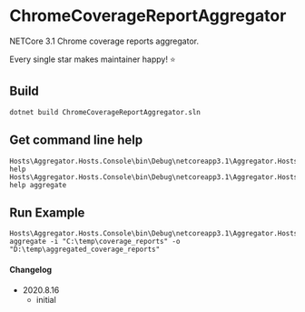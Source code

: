 # ChromeCoverageReportAggregator
NETCore 3.1 Chrome coverage reports aggregator.

Every single star makes maintainer happy! ⭐

## Build
```
dotnet build ChromeCoverageReportAggregator.sln 
```

## Get command line help
```
Hosts\Aggregator.Hosts.Console\bin\Debug\netcoreapp3.1\Aggregator.Hosts.Console.exe help
Hosts\Aggregator.Hosts.Console\bin\Debug\netcoreapp3.1\Aggregator.Hosts.Console.exe help aggregate
```


## Run Example
```
Hosts\Aggregator.Hosts.Console\bin\Debug\netcoreapp3.1\Aggregator.Hosts.Console.exe aggregate -i "C:\temp\coverage_reports" -o "D:\temp\aggregated_coverage_reports"
```

#### Changelog
* 2020.8.16
	* initial
